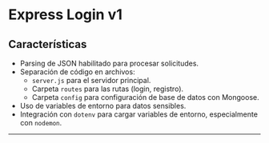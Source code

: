 # Express Login v1


## Características

- Parsing de JSON habilitado para procesar solicitudes.
- Separación de código en archivos:
  - `server.js` para el servidor principal.
  - Carpeta `routes` para las rutas (login, registro).
  - Carpeta `config` para configuración de base de datos con Mongoose.
- Uso de variables de entorno para datos sensibles.
- Integración con `dotenv` para cargar variables de entorno, especialmente con `nodemon`.

---
